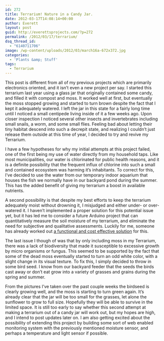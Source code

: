 ```yaml
---
id: 272
title: Terrarium! Nature in a Candy Jar.
date: 2012-03-17T14:08:14+00:00
author: Everett
layout: post
guid: http://everettsprojects.com/?p=272
permalink: /2012/03/17/terrarium/
dsq_thread_id:
  - "6140711706"
image: /wp-content/uploads/2012/03/march16a-672x372.jpg
categories:
  - 'Plants &amp; Stuff'
tags:
  - Terrarium
---
```

This post is different from all of my previous projects which are primarily electronics oriented, and it isn&#8217;t even a new project per say. I started this terrarium last year using a glass jar that originally contained some candy, and filled it with compost and moss. It worked well at first, but eventually the moss stopped growing and started to turn brown despite the fact that I kept it adequately watered. I left the jar in this state for a fairly long time until I noticed a small centipede living inside of it a few weeks ago. Upon closer inspection I noticed several other insects and invertebrates including small snails, a worm, and some small flies. Feeling bad about letting their tiny habitat descend into such a decrepit state, and realizing I couldn&#8217;t just release them outside at this time of year, I decided to try and revive my Terrarium.

I have a few hypotheses for why my initial attempts at this project failed, one of the first being my use of water directly from my household taps. Like most municipalities, our water is chlorinated for public health reasons, and it is a definite possibility that the frequent influx of chlorine into such a small and contained ecosystem was harming it&#8217;s inhabitants. To correct for this, I&#8217;ve decided to use the water from our temporary indoor aquarium that houses the fish we normally have in our backyard pond during the summer. This has the added benefit of giving my terrarium a boost in available nutrients.

A second possibility is that despite my best efforts to keep the terrarium adequately moist without drowning it, I misjudged and either under- or over-watered it. I haven&#8217;t implemented a proper solution for this potential issue yet, but it has led me to consider a future Arduino project that can quantitatively measure the soil moisture of my terrarium, and eliminate the need for subjective and qualitative assessments. Luckily for me, someone has already worked out [a functional and cost effective solution](http://www.cheapvegetablegardener.com/2009/11/how-to-make-cheap-soil-moisture-sensor-2.html) for this.

The last issue I though of was that by only including moss in my Terrarium, there was a lack of biodiversity that made it susceptible to excessive growth by micro organisms or fungus. This seemed to be supported by the fact that some of the dead moss eventually started to turn an odd white color, with a slight change in its visual texture. To fix this, I simply decided to throw in some bird seed. I know from our backyard feeder that the seeds the birds cast away or don&#8217;t eat grow into a variety of grasses and grains during the spring and summer.

From the pictures I&#8217;ve taken over the past couple weeks the birdseed is clearly growing well, and the moss is starting to turn green again. It&#8217;s already clear that the jar will be too small for the grasses, let alone the sunflower to grow to full size. Hopefully they will be able to survive in the limited space. It is still too early to say whether this second attempt at making a terrarium out of a candy jar will work out, but my hopes are high, and I intend to post updates later on. I am also getting excited about the possibility of extending this project by building some sort of web enabled monitoring system with the previously mentioned moisture sensor, and perhaps a temperature and light sensor if possible.
